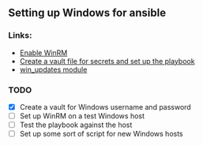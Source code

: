 ## Setting up Windows for ansible

### Links:
* [Enable WinRM](https://www.ansible.com/blog/connecting-to-a-windows-host)
* [Create a vault file for secrets and set up the playbook](https://www.ansible.com/blog/windows-updates-and-ansible)
* [win_updates module](https://docs.ansible.com/ansible/latest/modules/win_updates_module.html)

### TODO
* [x] Create a vault for Windows username and password
* [ ] Set up WinRM on a test Windows host
* [ ] Test the playbook against the host
* [ ] Set up some sort of script for new Windows hosts

